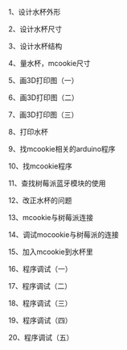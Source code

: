 1、设计水杯外形

2、设计水杯尺寸

3、设计水杯结构

4、量水杯，mcookie尺寸

5、画3D打印图（一）

6、画3D打印图（二）

7、画3D打印图（三）

8、打印水杯

9、找mcookie相关的arduino程序

10、找mcookie程序

11、查找树莓派蓝牙模块的使用

12、改正水杯的问题

13、mcookie与树莓派连接

14、调试mocookie与树莓派的连接

15、加入mcookie到水杯里

16、程序调试（一）

17、程序调试（二）

18、程序调试（三）

19、程序调试（四）

20、程序调试（五）
